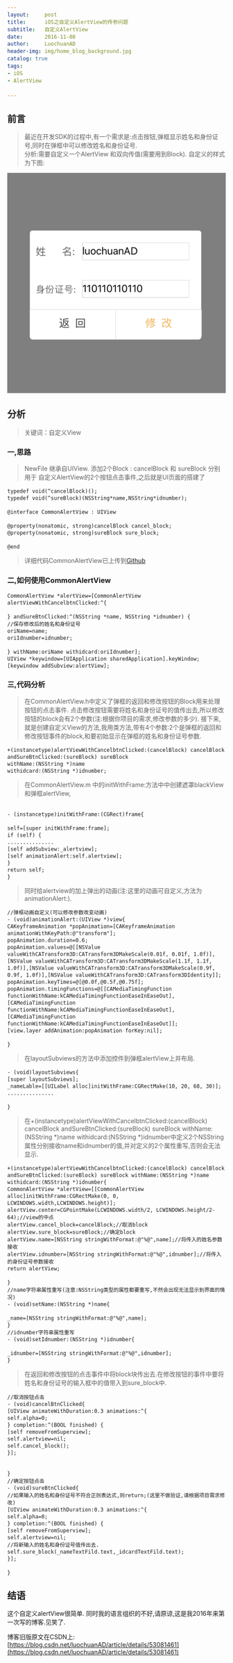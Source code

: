 ```yaml
---
layout:     post
title:      iOS之自定义AlertView的传参问题
subtitle:   自定义AlertView
date:       2016-11-08
author:     LuochuanAD
header-img: img/home_blog_background.jpg
catalog: true
tags:
- iOS 
- AlertView

---
```


## 前言

>最近在开发SDK的过程中,有一个需求是:点击按钮,弹框显示姓名和身份证号,同时在弹框中可以修改姓名和身份证号.  
分析:需要自定义一个AlertView 和双向传值(需要用到Block).
自定义的样式为下图:

![](https://raw.githubusercontent.com/LuochuanAD/BlogSourceImage/master/BlogSourceImage/BlogSourceImages/demoExample2016110501.png)


## 分析

>关键词：自定义View

### 一,思路 

>NewFile 继承自UIView. 添加2个Block : cancelBlock 和 sureBlock 分别用于 自定义AlertView的2个按钮点击事件,之后就是UI页面的搭建了

```
typedef void(^cancelBlock)();
typedef void(^sureBlock)(NSString*name,NSString*idnumber);

@interface CommonAlertView : UIView

@property(nonatomic, strong)cancelBlock cancel_block;
@property(nonatomic, strong)sureBlock sure_block;

@end
```
>详细代码CommonAlertView已上传到[Github](https://github.com/LuochuanAD/OC-CommonAlertView) 



### 二,如何使用CommonAlertView 

```
CommonAlertView *alertView=[CommonAlertView alertViewWithCancelbtnClicked:^{

} andSureBtnClicked:^(NSString *name, NSString *idnumber) {
//保存修改后的姓名和身份证号
oriName=name;
oriIdnumber=idnumber;

} withName:oriName withidcard:oriIdnumber];
UIView *keywindow=[UIApplication sharedApplication].keyWindow;
[keywindow addSubview:alertView];

```

### 三,代码分析

>在CommonAlertView.h中定义了弹框的返回和修改按钮的Block用来处理按钮的点击事件. 
点击修改按钮需要将姓名和身份证号的值传出去,所以修改按钮的block会有2个参数(注:根据你项目的需求,修改参数的多少). 
接下来,就是创建自定义View的方法,我用类方法,带有4个参数:2个是弹框的返回和修改按钮事件的block,和要初始显示在弹框的姓名和身份证号参数.

```
+(instancetype)alertViewWithCancelbtnClicked:(cancelBlock) cancelBlock 
andSureBtnClicked:(sureBlock) sureBlock 
withName:(NSString *)name 
withidcard:(NSString *)idnumber;

```
>在CommonAlertView.m
中的initWithFrame:方法中中创建遮罩blackView和弹框alertView,

```

- (instancetype)initWithFrame:(CGRect)frame{

self=[super initWithFrame:frame];
if (self) {
...............
[self addSubview:_alertview];
[self animationAlert:self.alertview];
}
return self;
}

```

>同时给alertview的加上弹出的动画(注:这里的动画可自定义,方法为animationAlert:). 

```
//弹框动画自定义(可以修改参数改变动画)
- (void)animationAlert:(UIView *)view{
CAKeyframeAnimation *popAnimation=[CAKeyframeAnimation animationWithKeyPath:@"transform"];
popAnimation.duration=0.6;
popAnimation.values=@[[NSValue valueWithCATransform3D:CATransform3DMakeScale(0.01f, 0.01f, 1.0f)],[NSValue valueWithCATransform3D:CATransform3DMakeScale(1.1f, 1.1f, 1.0f)],[NSValue valueWithCATransform3D:CATransform3DMakeScale(0.9f, 0.9f, 1.0f)],[NSValue valueWithCATransform3D:CATransform3DIdentity]];
popAnimation.keyTimes=@[@0.0f,@0.5f,@0.75f];
popAnimation.timingFunctions=@[[CAMediaTimingFunction functionWithName:kCAMediaTimingFunctionEaseInEaseOut],[CAMediaTimingFunction functionWithName:kCAMediaTimingFunctionEaseInEaseOut],[CAMediaTimingFunction functionWithName:kCAMediaTimingFunctionEaseInEaseOut]];
[view.layer addAnimation:popAnimation forKey:nil];

}
```

>在layoutSubviews的方法中添加控件到弹框alertView上并布局.

```
- (void)layoutSubviews{
[super layoutSubviews];
_nameLable=[[UILabel alloc]initWithFrame:CGRectMake(10, 20, 68, 30)];
...............

}
```

>在+(instancetype)alertViewWithCancelbtnClicked:(cancelBlock) cancelBlock andSureBtnClicked:(sureBlock) sureBlock withName:(NSString *)name withidcard:(NSString *)idnumber中定义2个NSString属性分别接收name和idnumber的值,并对定义的2个属性重写,否则会无法显示. 

```
+(instancetype)alertViewWithCancelbtnClicked:(cancelBlock) cancelBlock andSureBtnClicked:(sureBlock) sureBlock withName:(NSString *)name withidcard:(NSString *)idnumber{
CommonAlertView *alertView=[[CommonAlertView alloc]initWithFrame:CGRectMake(0, 0, LCWINDOWS.width,LCWINDOWS.height)];
alertView.center=CGPointMake(LCWINDOWS.width/2, LCWINDOWS.height/2-64);//view的中点
alertView.cancel_block=cancelBlock;//取消block
alertView.sure_block=sureBlock;//确定block
alertView.name=[NSString stringWithFormat:@"%@",name];//将传入的姓名参数接收
alertView.idnumber=[NSString stringWithFormat:@"%@",idnumber];//将传入的身份证号参数接收
return alertView;

}
//name字符串属性重写(注意:NSString类型的属性都要重写,不然会出现无法显示到界面的情况)
- (void)setName:(NSString *)name{

_name=[NSString stringWithFormat:@"%@",name];
}
//idnumber字符串属性重写
- (void)setIdnumber:(NSString *)idnumber{

_idnumber=[NSString stringWithFormat:@"%@",idnumber];
}
```
>在返回和修改按钮的点击事件中将block块传出去.在修改按钮的事件中要将姓名和身份证号的输入框中的值带入到sure_block中.

```
//取消按钮点击
- (void)cancelBtnClicked{
[UIView animateWithDuration:0.3 animations:^{
self.alpha=0;
} completion:^(BOOL finished) {
[self removeFromSuperview];
self.alertview=nil;
self.cancel_block();
}];


}
//确定按钮点击
- (void)sureBtnClicked{
//如果输入的姓名和身份证号不符合正则表达式,则return;(这里不做验证,请根据项目需求修改)
[UIView animateWithDuration:0.3 animations:^{
self.alpha=0;
} completion:^(BOOL finished) {
[self removeFromSuperview];
self.alertview=nil;
//将新输入的姓名和身份证号值传出去.
self.sure_block(_nameTextFild.text,_idcardTextFild.text);
}];

}

```

## 结语

这个自定义alertView很简单. 同时我的语言组织的不好,请原谅,这是我2016年来第一次写的博客.见笑了.

博客旧版原文在CSDN上:[https://blog.csdn.net/luochuanAD/article/details/53081461](https://blog.csdn.net/luochuanAD/article/details/53081461) 





